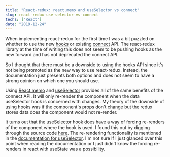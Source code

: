 ```yaml
---
title: "React-redux: react.memo and useSelector vs connect"
slug: react-redux-use-selector-vs-connect
techs: ["React"]
date: "2019-12-24"
---
```


When implementing react-redux for the first time I was a bit puzzled on whether to use the new [hooks](https://react-redux.js.org/api/hooks) or existing [connect](https://react-redux.js.org/api/connect) API. The react-redux library at the time of writing this does not seem to be pushing hooks as the new forward and has not deprecated the connect API.

So I thought that there must be a downside to using the hooks API since it's not being promoted as the new way to use react-redux. Instead, the documentation just presents both options and does not seem to have a strong opinion on which one you should use.

Using [React.memo](https://reactjs.org/docs/react-api.html#reactmemo) and [useSelector](https://react-redux.js.org/api/hooks#useselector) provides all of the same benefits of the connect API. It will only re-render the component when the data useSelector hook is concerned with changes. My theory of the downside of using hooks was if the component's props don't change but the redux stores data does the component would not re-render.

It turns out that the useSelector hook does have a way of forcing re-renders of the component where the hook is used. I found this out by digging through the source code [here](https://github.com/reduxjs/react-redux/blob/master/src/hooks/useSelector.js#L15). The re-rendering functionality is mentioned in the [documentation for useSelector](https://react-redux.js.org/api/hooks#useselector). I'm not sure If I just glanced over this point when reading the documentation or I just didn't know the forcing re-renders in react with useState was a possibility.

